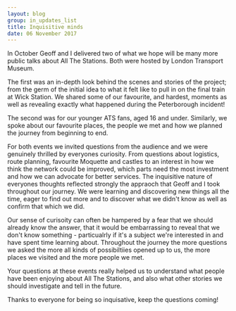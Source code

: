 ```yaml
---
layout: blog
group: in_updates_list
title: Inquisitive minds
date: 06 November 2017
---
```


In October Geoff and I delivered two of what we hope will be many more public talks about All The Stations. Both were hosted by London Transport Museum. 
 
The first was an in-depth look behind the scenes and stories of the project; from the germ of the initial idea to what it felt like to pull in on the final train at Wick Station. We shared some of our favourite, and hardest, moments as well as revealing exactly what happened during the Peterborough incident! 

The second was for our younger ATS fans, aged 16 and under. Similarly, we spoke about our favourite places, the people we met and how we planned the journey from beginning to end. 

For both events we invited questions from the audience and we were genuinely thrilled by everyones curiosity. From questions about logistics, route planning, favourite Moquette and castles to an interest in how we think the network could be improved, which parts need the most investment and how we can advocate for better services. The inquisitive nature of everyones thoughts reflected strongly the appraoch that Geoff and I took throughout our journey. We were learning and discovering new things all the time, eager to find out more and to discover what we didn't know as well as confirm that which we did. 

Our sense of curisoity can often be hampered by a fear that we should already know the answer, that it would be embarrassing to reveal that we don't know something - particualrly if it's a subject we're interested in and have spent time learning about. Throughout the journey the more questions we asked the more all kinds of possibiltiies opened up to us, the more places we visited and the more people we met. 

Your questions at these events really helped us to understand what people have been enjoying about All The Stations, and also what other stories we should investigate and tell in the future. 

Thanks to everyone for being so inquisative, keep the questions coming! 
